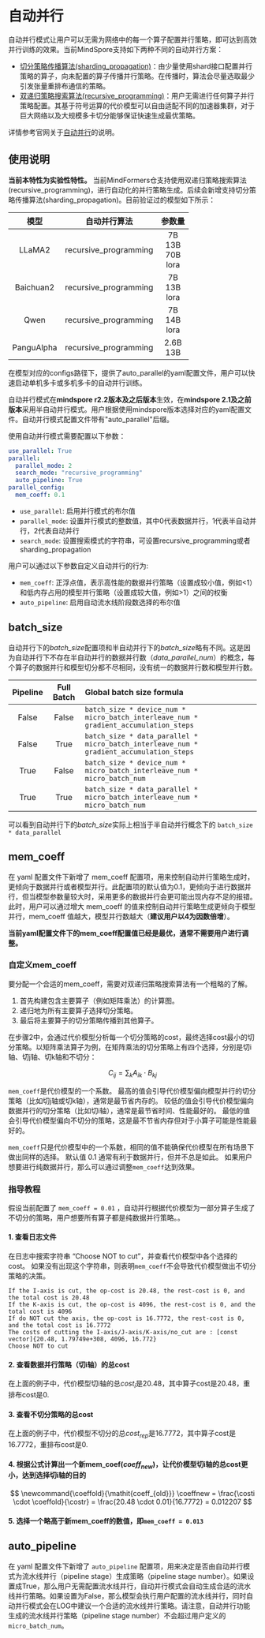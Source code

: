# 自动并行

自动并行模式让用户可以无需为网络中的每一个算子配置并行策略，即可达到高效并行训练的效果。当前MindSpore支持如下两种不同的自动并行方案：

- [切分策略传播算法(sharding_propagation)](https://www.mindspore.cn/tutorials/experts/zh-CN/master/parallel/sharding_propagation.html)：由少量使用shard接口配置并行策略的算子，向未配置的算子传播并行策略。在传播时，算法会尽量选取最少引发张量重排布通信的策略。
- [双递归策略搜索算法(recursive_programming)](https://www.mindspore.cn/tutorials/experts/zh-CN/master/parallel/sapp.html)：用户无需进行任何算子并行策略配置。其基于符号运算的代价模型可以自由适配不同的加速器集群，对于巨大网络以及大规模多卡切分能够保证快速生成最优策略。

详情参考官网关于[自动并行](https://www.mindspore.cn/tutorials/experts/zh-CN/master/parallel/auto_parallel.html)的说明。

## 使用说明

**当前本特性为实验性特性。**
当前MindFormers仓支持使用双递归策略搜索算法(recursive_programming)，进行自动化的并行策略生成。后续会新增支持切分策略传播算法(sharding_propagation)。目前验证过的模型如下所示：

|    模型    |    自动并行算法        |          参数量           |
| :--------: | :-------------------: | :-----------------------: |
|   LLaMA2   | recursive_programming | 7B<br>13B<br>70B<br>lora |
|  Baichuan2 | recursive_programming | 7B<br>13B<br>lora |
|    Qwen    | recursive_programming | 7B<br>14B<br>lora |
| PanguAlpha | recursive_programming | 2.6B<br>13B       |

在模型对应的configs路径下，提供了auto_parallel的yaml配置文件，用户可以快速启动单机多卡或多机多卡的自动并行训练。

自动并行模式在**mindspore r2.2版本及之后版本**生效，在**mindspore 2.1及之前版本**采用半自动并行模式。用户根据使用mindspore版本选择对应的yaml配置文件。自动并行模式配置文件带有"auto_parallel"后缀。

使用自动并行模式需要配置以下参数：

```yaml
use_parallel: True
parallel:
  parallel_mode: 2
  search_mode: "recursive_programming"
  auto_pipeline: True
parallel_config:
  mem_coeff: 0.1
```

- `use_parallel`: 启用并行模式的布尔值
- `parallel_mode`: 设置并行模式的整数值，其中0代表数据并行，1代表半自动并行，2代表自动并行
- `search_mode`: 设置搜索模式的字符串，可设置recursive_programming或者sharding_propagation

用户可以通过以下参数自定义自动并行的行为:

- `mem_coeff`: 正浮点值，表示高性能的数据并行策略（设置成较小值，例如<1）和低内存占用的模型并行策略（设置成较大值，例如>1）之间的权衡
- `auto_pipeline`: 启用自动流水线阶段数选择的布尔值

## batch_size

自动并行下的*batch_size*配置项和半自动并行下的*batch_size*略有不同。这是因为自动并行下不存在半自动并行的数据并行数（*data_parallel_num*）的概念，每个算子的数据并行和模型切分都不尽相同，没有统一的数据并行数和模型并行数。

| Pipeline | Full Batch | Global batch size formula |
| :------: | :--------: | :------------------------ |
| False    | False      | `batch_size * device_num * micro_batch_interleave_num * gradient_accumulation_steps` |
| False    | True       | `batch_size * data_parallel * micro_batch_interleave_num * gradient_accumulation_steps` |
| True     | False      | `batch_size * device_num * micro_batch_interleave_num * micro_batch_num` |
| True     | True       | `batch_size * data_parallel * micro_batch_interleave_num * micro_batch_num` |

可以看到自动并行下的*batch_size*实际上相当于半自动并行概念下的 `batch_size * data_parallel`

## mem_coeff

在 yaml 配置文件下新增了 mem_coeff 配置项，用来控制自动并行策略生成时，更倾向于数据并行或者模型并行。此配置项的默认值为0.1，更倾向于进行数据并行，但当模型参数量较大时，采用更多的数据并行会更可能出现内存不足的报错。此时，用户可以通过增大 mem_coeff 的值来控制自动并行策略生成更倾向于模型并行，mem_coeff 值越大，模型并行数越大（**建议用户以4为因数倍增**）。

**当前yaml配置文件下的mem_coeff配置值已经是最优，通常不需要用户进行调整。**

### 自定义mem_coeff

要分配一个合适的mem_coeff，需要对双递归策略搜索算法有一个粗略的了解。

1. 首先构建包含主要算子（例如矩阵乘法）的计算图。
2. 递归地为所有主要算子选择切分策略。
3. 最后将主要算子的切分策略传播到其他算子。

在步骤2中，会通过代价模型分析每一个切分策略的cost，最终选择cost最小的切分策略。以矩阵乘法算子为例，在矩阵乘法的切分策略上有四个选择，分别是切i轴、切j轴、切k轴和不切分：

$$
C_{ij} = \sum_k A_{ik} \cdot B_{kj}
$$

`mem_coeff`是代价模型的一个系数。
最高的值会引导代价模型偏向模型并行的切分策略（比如切j轴或切k轴），通常是最节省内存的。
较低的值会引导代价模型偏向数据并行的切分策略（比如切i轴），通常是最节省时间、性能最好的。
最低的值会引导代价模型偏向不切分的策略，这是最不节省内存但对于小算子可能是性能最好的。

`mem_coeff`只是代价模型中的一个系数，相同的值不能确保代价模型在所有场景下做出同样的选择。
默认值 0.1 通常有利于数据并行，但并不总是如此。
如果用户想要进行纯数据并行，那么可以通过调整`mem_coeff`达到效果。

### 指导教程

假设当前配置了 `mem_coeff = 0.01` ，自动并行根据代价模型为一部分算子生成了不切分的策略，用户想要所有算子都是纯数据并行策略。。

#### 1. 查看日志文件

在日志中搜索字符串 “Choose NOT to cut”，并查看代价模型中各个选择的cost。
如果没有出现这个字符串，则表明`mem_coeff`不会导致代价模型做出不切分策略的决策。

```text
If the I-axis is cut, the op-cost is 20.48, the rest-cost is 0, and the total cost is 20.48
If the K-axis is cut, the op-cost is 4096, the rest-cost is 0, and the total cost is 4096
If do NOT cut the axis, the op-cost is 16.7772, the rest-cost is 0, and the total cost is 16.7772
The costs of cutting the I-axis/J-axis/K-axis/no_cut are : [const vector]{20.48, 1.79749e+308, 4096, 16.772}
Choose NOT to cut
```

#### 2. 查看数据并行策略（切i轴）的总cost

在上面的例子中，代价模型切i轴的总$\newcommand{\costi}{\mathit{cost_i}}\costi$是20.48，其中算子cost是20.48，重排布cost是0.

#### 3. 查看不切分策略的总cost

在上面的例子中，代价模型不切分的总$\newcommand{\costr}{\mathit{cost_{rep}}}\costr$是16.7772，其中算子cost是16.7772，重排布cost是0.

#### 4. 根据公式计算出一个新mem_coef($\newcommand{\coeffnew}{\mathit{coeff_{new}}}\coeffnew$)，让代价模型切i轴的总cost更小，达到选择切i轴的目的

$$
\newcommand{\coeffold}{\mathit{coeff_{old}}}
\coeffnew = \frac{\costi \cdot \coeffold}{\costr} = \frac{20.48 \cdot 0.01}{16.7772} = 0.012207
$$

#### 5. 选择一个略高于新mem_coeff的数值，即`mem_coeff = 0.013`

## auto_pipeline

在 yaml 配置文件下新增了 `auto_pipeline` 配置项，用来决定是否由自动并行模式为流水线并行（pipeline stage）生成策略（pipeline stage number）。如果设置成True，那么用户无需配置流水线并行，自动并行模式会自动生成合适的流水线并行策略。如果设置为False，那么模型会执行用户配置的流水线并行，同时自动并行模式会在LOG中建议一个合适的流水线并行策略。请注意，自动并行功能生成的流水线并行策略（pipeline stage number）不会超过用户定义的`micro_batch_num`。
